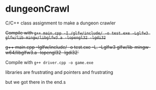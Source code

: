 # dungeonCrawl
C/C++ class assignment to make a dungeon crawler

~~Compile with `g++ main.cpp -I./glfw/include/ -o test.exe -Lglfw3 glfw/lib-mingw/libglfw3.a -lopengl32 -lgdi32`~~

~~g++ main.cpp -Iglfw/include/ -o test.exe -L. -Lglfw3 glfw/lib-mingw-w64/libglfw3.a -lopengl32 -lgdi32`~~

Compile with `g++ driver.cpp -o game.exe`

libraries are frustrating
and pointers and frustrating

but we got there in the end.s
